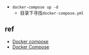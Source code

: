 
+ `docker-compose up -d`
    + 目录下寻找`docker-compose.yml`

## ref

+ [Docker compose](https://yeasy.gitbook.io/docker_practice/compose/introduction)
+ [Docker Compose](https://www.runoob.com/docker/docker-compose.html)